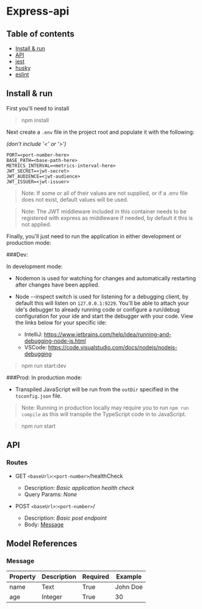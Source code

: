 # Express-api

## Table of contents

- [Install & run](#install--run)
- [API](#api)
- [jest](README.tests.md)
- [husky](README.husky.md)
- [eslint](README.eslint.md)

## Install & run

First you'll need to install

>npm install

Next create a `.env` file in the project root and populate it with the following:

_(don't include '<' or '>')_
```
PORT=<port-number-here>
BASE_PATH=<base-path-here>
METRICS_INTERVAL=<metrics-interval-here>
JWT_SECRET=<jwt-secret>
JWT_AUDIENCE=<jwt-audience>
JWT_ISSUER=<jwt-issuer>
```
>Note: If some or all of their values are not supplied, or if a .env file does not exist, default values will be used.

>Note: The JWT middleware included in this container needs to be registered with express as middleware if needed, by default it this is not applied.

Finally, you'll just need to run the application in either development or production mode:

###Dev:

In development mode:
- Nodemon is used for watching for changes and automatically restarting after changes have been applied.
- Node --inspect switch is used for listening for a debugging client, by default this will listen on `127.0.0.1:9229`. You'll be able to attach your ide's debugger to already running code or configure a run/debug configuration for your ide and start the debugger with your code. View the links below for your specific ide:

  - IntelliJ: https://www.jetbrains.com/help/idea/running-and-debugging-node-js.html
  - VSCode: https://code.visualstudio.com/docs/nodejs/nodejs-debugging

>npm run start:dev

###Prod:
In production mode:
- Transpiled JavaScript will be run from the `outDir` specified in the `tsconfig.json` file. 
>Note: Running in production locally may require you to run `npm run compile` as this will transpile the TypeScript code in to JavaScript.

> npm run start


## API
### Routes
- GET `<baseUrl>`:`<port-number>`/healthCheck

    - Description: _Basic application health check_
    - Query Params: _None_


- POST `<baseUrl>`:`<port-number>`/
    - Description: _Basic post endpoint_
    - Body: [Message](#message)
    
## Model References

### Message

| Property | Description | Required | Example  |
|----------|-------------|----------|----------|
| name     | Text        | True     | John Doe |
| age      | Integer     | True     | 30       |